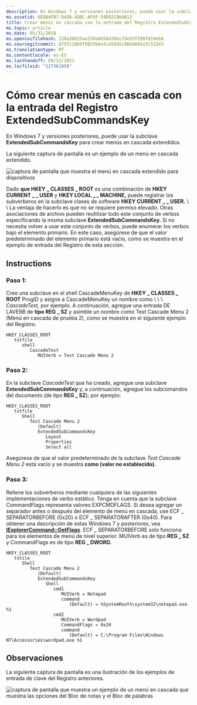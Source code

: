 ```yaml
---
description: En Windows 7 y versiones posteriores, puede usar la subclave ExtendedSubCommandsKey para crear menús en cascada extendidos.
ms.assetid: 6E8B4FB7-D4DB-4DBC-AF6F-59D02CB6AB13
title: Crear menús en cascada con la entrada del Registro ExtendedSubCommandsKey
ms.topic: article
ms.date: 05/31/2018
ms.openlocfilehash: 220a38825ae250a0d58d30bc7de93f290f819eb8
ms.sourcegitcommit: d75fc10b9f0825bbe5ce5045c90d4045e3c53243
ms.translationtype: MT
ms.contentlocale: es-ES
ms.lasthandoff: 09/13/2021
ms.locfileid: "127361058"
---
```

# <a name="how-to-create-cascading-menus-with-the-extendedsubcommandskey-registry-entry"></a>Cómo crear menús en cascada con la entrada del Registro ExtendedSubCommandsKey

En Windows 7 y versiones posteriores, puede usar la subclave **ExtendedSubCommandsKey** para crear menús en cascada extendidos.

La siguiente captura de pantalla es un ejemplo de un menú en cascada extendido.

![captura de pantalla que muestra el menú en cascada extendido para dispositivos](images/file-assoc/extendedsubcommandskey.png)

Dado **que HKEY \_ CLASSES \_ ROOT** es una combinación de **HKEY CURRENT \_ \_ USER** y **HKEY LOCAL \_ \_ MACHINE,** puede registrar los subverberos en la subclave clases de software **HKEY CURRENT \_ \_ USER.** \\  \\  La ventaja de hacerlo es que no se requiere permiso elevado. Otras asociaciones de archivo pueden reutilizar todo este conjunto de verbos especificando la misma subclave **ExtendedSubCommandsKey.** Si no necesita volver a usar este conjunto de verbos, puede enumerar los verbos bajo el elemento primario. En este caso, asegúrese de que el valor predeterminado del elemento primario está vacío, como se muestra en el ejemplo de entrada del Registro de esta sección.

## <a name="instructions"></a>Instructions

### <a name="step-1"></a>Paso 1:

Cree una subclave en el shell CascadeMenuKey de **HKEY \_ CLASSES \_ ROOT** ProgID y asigne a CascadeMenuKey un nombre como \\  \\  \\  *CascadeTest,* por ejemplo. A continuación, agregue una entrada DE LAVERB de **tipo REG \_ SZ** y asímble un nombre como Test Cascade Menu 2 (Menú en cascada de prueba 2), como se muestra en el siguiente ejemplo del Registro.

```
HKEY_CLASSES_ROOT
   txtfile
      shell
         CascadeTest
            MUIVerb = Test Cascade Menu 2
```

### <a name="step-2"></a>Paso 2:

En la subclave *CascadeTest* que ha creado, agregue una subclave **ExtendedSubCommandsKey** y, a continuación, agregue los subcomandos del documento (de tipo **REG \_ SZ**); por ejemplo:

```
HKEY_CLASSES_ROOT
   txtfile
      Shell
         Test Cascade Menu 2
            (Default)
            ExtendedSubCommandsKey
               Layout
               Properties
               Select all
```

Asegúrese de que el valor predeterminado de la subclave *Test Cascade Menu 2* está vacío y se muestra **como (valor no establecido).**

### <a name="step-3"></a>Paso 3:

Rellene los subverberos mediante cualquiera de las siguientes implementaciones de verbo estático. Tenga en cuenta que la subclave CommandFlags representa valores EXPCMDFLAGS. Si desea agregar un separador antes o después del elemento de menú en cascada, use ECF \_ SEPARATORBEFORE (0x20) o ECF \_ SEPARATORAFTER (0x40). Para obtener una descripción de estas Windows 7 y posteriores, vea [**IExplorerCommand::GetFlags**](/windows/desktop/api/shobjidl_core/nf-shobjidl_core-iexplorercommand-getflags). ECF \_ SEPARATORBEFORE solo funciona para los elementos de menú de nivel superior. MUIVerb es de tipo **REG \_ SZ** y CommandFlags es de tipo **REG \_ DWORD.**

```
HKEY_CLASSES_ROOT
   txtile
      Shell
         Test Cascade Menu 2
            (Default)
            ExtendedSubCommandsKey
               Shell
                  cmd1
                     MUIVerb = Notepad
                     command
                        (Default) = %SystemRoot%\system32\notepad.exe %1
                  cmd2
                     MUIVerb = Wordpad
                     CommandFlags = 0x20
                     command
                        (Default) = C:\Program Files\Windows NT\Accessories\wordpad.exe %1
```

## <a name="remarks"></a>Observaciones

La siguiente captura de pantalla es una ilustración de los ejemplos de entrada de clave del Registro anteriores.

![captura de pantalla que muestra un ejemplo de un menú en cascada que muestra las opciones del Bloc de notas y el Bloc de palabras](images/file-assoc/testcascademenu2.png)

 

 



